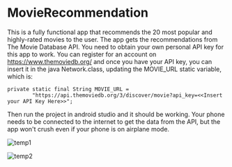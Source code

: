 # MovieRecommendation

This is a fully functional app that recommends the 20 most popular and highly-rated movies to the user. The app gets the recommendations from The Movie Database API. You need to obtain your own personal API key for this app to work. You can register for an account on https://www.themoviedb.org/ and once you have your API key, you can insert it in the java Network.class, updating the MOVIE_URL static variable, which is:

    private static final String MOVIE_URL =
            "https://api.themoviedb.org/3/discover/movie?api_key=<<Insert your API Key Here>>";

Then run the project in android studio and it should be working. Your phone needs to be connected to the internet to get the data from the API, but the app won't crush even if your phone is on airplane mode.  


![temp1](https://user-images.githubusercontent.com/25237239/30786018-4641e5be-a167-11e7-948d-d91bf9e15980.PNG)

![temp2](https://user-images.githubusercontent.com/25237239/30786019-4a0e34fe-a167-11e7-90fc-e663d7458bfc.PNG)
